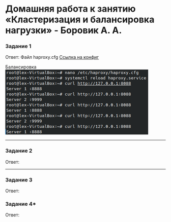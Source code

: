 # Домашняя работа к занятию «Кластеризация и балансировка нагрузки» - Боровик А. А.

### Задание 1

Ответ:
Файл haproxy.cfg
[Ссылка на конфиг](https://github.com/Lex-Chaos/claster-balance-hw/blob/main/files/haproxy.cfg)

Балансировка
![Балансировка](https://github.com/Lex-Chaos/claster-balance-hw/blob/main/img/Task1-roundrobin_balance.png)

---

### Задание 2

Ответ:

---

### Задание 3

Ответ:

### Задание 4*

Ответ:

